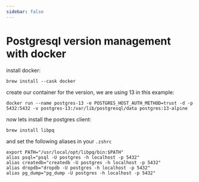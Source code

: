 ```yaml
---
sidebar: false
---
```


# Postgresql version management with docker

install docker:
```shell
brew install --cask docker
````

create our container for the version, we are using 13 in this example:
```shell
docker run --name postgres-13 -e POSTGRES_HOST_AUTH_METHOD=trust -d -p 5432:5432 -v postgres-13:/var/lib/postgresql/data postgres:13-alpine
```

now lets install the postgres client:
```shell
brew install libpq
```

and set the following aliases in your `.zshrc`
```shell
export PATH="/usr/local/opt/libpq/bin:$PATH"
alias psql="psql -U postgres -h localhost -p 5432"
alias createdb="createdb -U postgres -h localhost -p 5432"
alias dropdb="dropdb -U postgres -h localhost -p 5432"
alias pg_dump="pg_dump -U postgres -h localhost -p 5432"
```
